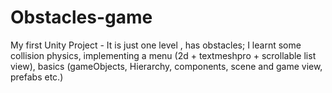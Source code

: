 # Obstacles-game
My first Unity Project - It is just one level , has obstacles; I learnt some collision physics, implementing a menu (2d + textmeshpro + scrollable list view), basics (gameObjects, Hierarchy, components, scene and game view, prefabs etc.) 
